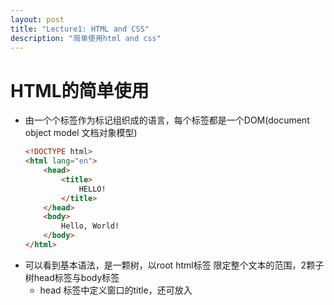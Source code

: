 ```yaml
---
layout: post
title: "Lecture1: HTML and CSS"
description: "简单使用html and css"
---
```


# HTML的简单使用
- 由一个个标签作为标记组织成的语言，每个标签都是一个DOM(document object model 文档对象模型)
	```html
	<!DOCTYPE html>
	<html lang="en">
		<head>
			<title>
				HELLO!
			</title>
		</head>
		<body>
			Hello, World!
		</body>
	</html>
	```
- 可以看到基本语法，是一颗树，以root html标签 限定整个文本的范围，2颗子树head标签与body标签
	- head 标签中定义窗口的title，还可放入<style>更改标签的css样式
	- body 标签中为主要整体的显示内容

## headings
- heading标签 标题大小
	```html
	<!DOCTYPE html>
	<html lang="en">
		<head>
			<title>
				HELLO!
			</title>
		</head>
		<body>
			<h1>This is a heading</h1>
			<h2>This is a smaller heading</h2>
			<h3>This is a heading</h3>
			<h4>This is a heading</h4>
			<h5>This is a heading</h5>
			<h6>This is the smallest heading</h6>
		</body>
	</html>
	```

## [Lists](/assets/lecture1/lists.html)
- ul 为无序，ol 为有序

## [Image](/assets/lecture1/image.html)
- 通过img 标签插入图片,alt属性设置别名,width属性设置大小

## [a标签](/assets/lecture1/link.html)
- a标签设置链接，重定向

## [table标签](/assets/lecture1/table.html)
- table标签定义表格
	- thead,tbody 区分表头和表体
	- tr,td : row与data 定义每行对应表头的数据
	- 样式里可以通过定义属性
		- border: 1px solid black; 表格框粗细颜色
		- border-collapse: collapse; 框合并
		- width: 60%; 占屏幕大小
		- margin: auto; 通过定义外边距居中

## [form标签](/assets/lecture1/form.html)
- 用于提交表单数据，之后结合action，methods属性，将表单信息提交到指定的servlet处理并重定向或转发到展示页面


# CSS的简单使用
- 通过style标签或属性指定的html标签内容样式更改

## [style](/assets/lecture1/style.html)
- 标签中可以定义style属性，更改其标签中内容的样式
- 同样可以将style属性的内容保存到css文件中，通过link标签加载样式
- 相同标签不同样式，可以通过class，id加以区分
	- 优先级 inline定义最高，其次id，class，type
	- 选择器的语法最简单的就是 #id .class p 单项选择

## [div](/assets/lecture1/size.html)
- 通过div标签定义width，height属性分区分块
- 设置float属性可以使两个div并排显示

## [font](/assets/lecture1/font.html)
- 定义字体

## css选择器简单语法
- a,b 表示与的关系	multiple element selector
- a b 表示包含，a标签中的b标签	descendant selector
- a>b 表示父标签是a的b标签	child selector
- a+b 表示紧跟a标签后的第一个b标签		adjacent sibling selector
- [a=b] 表示a属性为b的标签	attribute selector
- a:b 表示a标签处于b的状态时	pseudoclass selector
	- :link 未被访问过的链接，与:visied互斥
	- :hover 鼠标指针悬停于其上的元素
	- :active 被激活的元素，如被点击的链接，被按下的按钮
	- :visited 已经被访问过的链接
	- :focus 键盘输入焦点的元素
	- :first-child 元素在页面中第一次出现的时候
	- :lang 元素带有指定lang的情况
- a::b 表示a标签的b元素	pseudoelement selector
	- ::first-letter 元素文本的第一个字母
	- ::first-line 元素文本的第一行
	- ::before 在元素内容的最前面添加新内容
	- ::after 在元素内容的最后面添加新内容
- [descendant](/assets/lecture1/descendant.html) [attribute](/assets/lecture1/attribute.html) [hover](/assets/lecture1/hover.html)

# 响应式设计
- 更加不同的显示尺寸变换显示的样式

- 头标签中定义 

  - <meta name="viewport"   content="width=device-width, initial-scale=1, maximum-scale=1, user-scalable=no">

  - viewport标记，用于指定用户是否可以缩放Web页面，并对相关的选项进行设定。
  - width 和height 指令分别指定视区的逻辑宽度和高度。它们的值可以是以像素为单位的数字，也可以是一个特殊的标记符号。如上文代码中device-width即表示，视区宽度应为设备的屏幕宽度。类似的，device-height即表示设备的屏幕高度。
  - initial-scale用于设置Web页面的初始缩放比例。默认的初始缩放比例值因智能手机浏览器的不同而有所差异，通常情况下，设备会在浏览器中呈现出整个Web页面。设为1.0则显示未经缩放的Web页面。
  - maximum-scale和minimum-scale用于设置用户对于Web页面缩放比例的限制。值的范围为0.25~10.0之间
  - user-scalable指定用户是否可以缩放视区，即缩放Web页面的视图。值为yes时允许用户进行缩放，值为no时不允许缩放。

## Media Queries
- Media Types: print,screen...
- Media Features: height,width,orientation...
- 根据浏览器大小决定显示的样式[@media](/assets/lecture1/responsive.html)
	- @media() 括号中定义范围

## Flexbox
- 会根据当前浏览器大小改变显示方式 [flexbox](/assets/lecture1/flexbox.html)
	- display: flex;	指定了弹性容器中子元素的排列方式
	- flex-wrap: wrap;	设置弹性盒子的子元素超出父容器时是否换行。
	- flex-direction: row/row-reverse/column/column-reverse;	指定了弹性容器中子元素的排列方式
		- justify-content: flex-start/flex-end/center/space-between/space-around;	设置弹性盒子元素在主轴（横轴）方向上的对齐方式。
		- align-items: stretch/center/flex-start/flex-end/baseline;	设置弹性盒子元素在侧轴（纵轴）方向上的对齐方式。
		- align-content: stretch/center/flex-start/flex-end/space-between/space-around;	修改 flex-wrap 属性的行为，类似 align-items, 但不是设置子元素对齐，而是设置行对齐
		- flex-flow 属性是 flex-direction 和 flex-wrap 属性的复合属性。
		- order: number 设置弹性盒子的子元素排列顺序。
		- align-self: auto/stretch/center/flex-start/flex-end/baseline	在弹性子元素上使用。覆盖容器的 align-items 属性。
		- flex: flex-grow flex-shrink flex-basis|auto; 	设置弹性盒子的子元素如何分配空间
- 可以参考: [Guide to Flexbox](https://css-tricks.com/snippets/css/a-guide-to-flexbox/)

## [Grid](/assets/lecture1/grid.html)
- display: grid;	定义网格
- grid-column-gap: 20px; grid-row-gap: 10px;	行列间距
- grid-template-columns: 200px 200px auto;	每一格的大小,auto为随浏览器大小变化，也可以使用%来定义百分比大小。还有repeat(2,33%),重复模式
	- fr关键字 fraction片段
		- grid-template-columns: 50px 3fr 1fr 2fr;表示后者是前者的几倍
- 可以参考: [Guide to Grid](https://css-tricks.com/snippets/css/complete-guide-grid/)

## [getbootstrap](www.getbootstrap.com)
- 使用getbootstrap提供的样式定义
- 它将页面分成12列 [hello](/assets/lecture1/hello.html)
- 定义col-lg-3大屏中每个div为3列 col-sm-6小屏中每个div为6列，因此大小切换时会换行

## scss
- 通过编译scss来生成css文件
- scss文件中可以定义通用属性，通过相同属性来定义样式 [$variable](/assets/lecture1/variables.html)
- 编译命令 sass variables.scss:variables.css 或 监听scss状态 sass --watch variables.scss:variables.css
	- 会生成.css文件和.map关联文件
	- 在html中link标签中仍使用.css文件
- scss中定义包含关系[nesting](/assets/lecture1/nesting.html) 只需要通过{}来包含内层就可以定义
- scss中定义继承关系[inheritance](/assets/lecture1/inheritance.html)
	- 通过 %variable 定义样式
	- 通过 extend %variable 来继承即可重复使用
